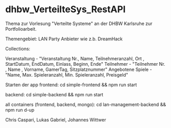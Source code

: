 # dhbw_VerteilteSys_RestAPI

Thema zur Vorlesung "Verteilte Systeme" an der DHBW Karlsruhe zur Portfolioarbeit.

Themengebiet: LAN Party Anbieter wie z.b. DreamHack

Collections:

Veranstaltung - "Veranstaltung Nr., Name, Teilnehmeranzahl, Ort , StartDatum, EndDatum, Einlass, Beginn, Ende"
Teilnehmer - "Teilnehmer Nr. , Name , Vorname, GamerTag, Sitzplatznummer"
Angebotene Spiele - "Name, Max. Spieleranzahl, Min. Spieleranzahl, Preisgeld"

Starten der app
frontend: cd simple-frontend && npm run start

backend: cd simple-backend && npm run start

all containers (frontend, backend, mongo): cd lan-management-backend && npm run d-up

Chris Caspari, Lukas Gabriel, Johannes Wittwer

